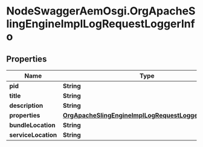 # NodeSwaggerAemOsgi.OrgApacheSlingEngineImplLogRequestLoggerInfo

## Properties

Name | Type | Description | Notes
------------ | ------------- | ------------- | -------------
**pid** | **String** |  | [optional] 
**title** | **String** |  | [optional] 
**description** | **String** |  | [optional] 
**properties** | [**OrgApacheSlingEngineImplLogRequestLoggerProperties**](OrgApacheSlingEngineImplLogRequestLoggerProperties.md) |  | [optional] 
**bundleLocation** | **String** |  | [optional] 
**serviceLocation** | **String** |  | [optional] 



